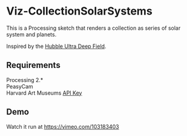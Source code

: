 Viz-CollectionSolarSystems
==========================
This is a Processing sketch that renders a collection as series of solar system and planets.

Inspired by the [Hubble Ultra Deep Field](http://hubblesite.org/newscenter/archive/releases/2014/27/).

Requirements
------------

Processing 2.*<br />
PeasyCam<br />
Harvard Art Museums [API Key](http://api.harvardartmuseums.org/)<br />

Demo
----

Watch it run at https://vimeo.com/103183403